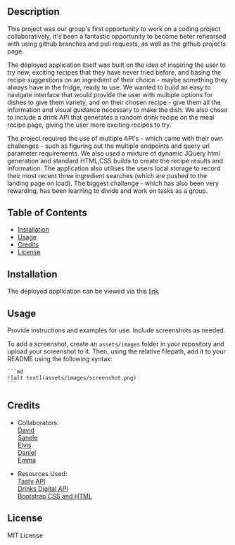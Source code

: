 # <InFridge-Recipe-Generator>

## Description

This project was our group's first opportunity to work on a coding project collaboratively, it's been a fantastic opportunity to become beter rehearsed with using github branches and pull requests, as well as the github projects page. 

The deployed application itself was built on the idea of inspiring the user to try new, exciting recipes that they have never tried before, and basing the recipe suggestions on an ingredient of their choice - maybe something they always have in the fridge, ready to use. We wanted to build an easy to navigate interface that would provide the user with multiple options for dishes to give them variety, and on their chosen recipe - give them all the information and visual guidance necessary to make the dish. We also chose to include a drink API that generates a random drink recipe on the meal recipe page, giving the user more exciting recipes to try.

The project required the use of multiple API's - which came with their own challenges - such as figuring out the multiple endpoints and query url parameter requirements. We also used a mixture of dynamic JQuery html generation and standard HTML,CSS builds to create the recipe results and information. The application also utilises the users local storage to record their most recent three ingredient searches (which are pushed to the landing page on load). The biggest challenge - which has also been very rewarding, has been learning to divide and work on tasks as a group.

## Table of Contents

- [Installation](#installation)
- [Usage](#usage)
- [Credits](#credits)
- [License](#license)

## Installation

The deployed application can be viewed via this [link](https://spooky-pictures.github.io/InFridge/)

## Usage

Provide instructions and examples for use. Include screenshots as needed.

To add a screenshot, create an `assets/images` folder in your repository and upload your screenshot to it. Then, using the relative filepath, add it to your README using the following syntax:

    ```md
    ![alt text](assets/images/screenshot.png)
    ```

## Credits

- Collaborators:  
[David](https://github.com/Davvid96)  
[Sanele](https://github.com/DumisileM)  
[Elvis](https://github.com/NukeTurtle)  
[Daniel](https://github.com/danielpsnz)  
[Emma](https://github.com/EmH93)  

- Resources Used:  
[Tasty API](https://rapidapi.com/apidojo/api/tasty)  
[Drinks Digital API](https://rapidapi.com/SaaSDev/api/drinks-digital1/)  
[Bootstrap CSS and HTML](https://getbootstrap.com/docs/4.6/getting-started/introduction/)  

## License

MIT License
